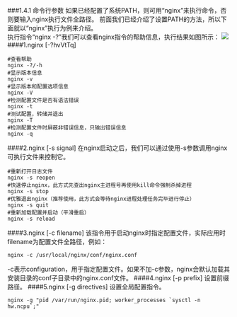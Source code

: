 ###1.4.1 命令行参数
如果已经配置了系统PATH，则可用“nginx”来执行命令，否则要输入nginx执行文件全路径。
前面我们已经介绍了设置PATH的方法，所以下面就以“nginx”执行为例来介绍。  
执行指令“nginx -?”我们可以查看nginx指令的帮助信息，执行结果如图所示：
![](/assets/QQ图片20180123154331.png)
####1.nginx [-?hvVtTq]
```
#查看帮助
nginx -?/-h
#显示版本信息
nginx -v
#显示版本和配置选项信息
nginx -V
#检测配置文件是否有语法错误
nginx -t
#测试配置，转储并退出
nginx -T
#检测配置文件时屏蔽非错误信息，只输出错误信息
nginx -q
```
####2.nginx [-s signal]
在nginx启动之后，我们可以通过使用-s参数调用nginx可执行文件来控制它。
```
#重新打开日志文件
nginx -s reopen
#快速停止nginx，此方式先查出nginx主进程号再使用kill命令强制杀掉进程
nginx -s stop
#优雅退出nginx（推荐使用，此方式会等待nginx进程处理任务完毕进行停止）
nginx -s quit
#重新加载配置并启动（平滑重启）
nginx -s reload
```
####3.nginx [-c filename]
该指令用于启动nginx时指定配置文件，实际应用时filename为配置文件全路径，例如：
```
nginx -c /usr/local/nginx/conf/nginx.conf
```
-c表示configuration，用于指定配置文件。如果不加-c参数，nginx会默认加载其安装目录的conf子目录中的nginx.conf文件。
####4.nginx [-p prefix]
设置前缀路径。
####5.nginx [-g directives]
设置全局配置指令。
```
nginx -g "pid /var/run/nginx.pid; worker_processes `sysctl -n hw.ncpu`;"
```
